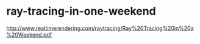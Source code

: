 # ray-tracing-in-one-weekend
http://www.realtimerendering.com/raytracing/Ray%20Tracing%20in%20a%20Weekend.pdf
